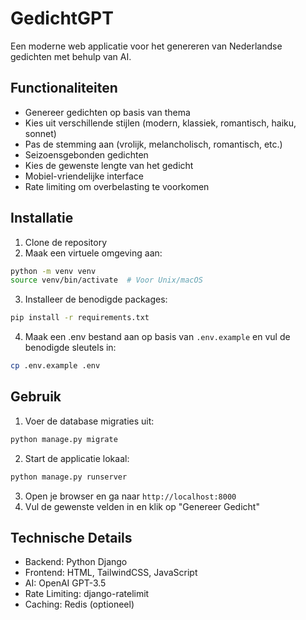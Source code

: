 # GedichtGPT

Een moderne web applicatie voor het genereren van Nederlandse gedichten met behulp van AI.

## Functionaliteiten

- Genereer gedichten op basis van thema
- Kies uit verschillende stijlen (modern, klassiek, romantisch, haiku, sonnet)
- Pas de stemming aan (vrolijk, melancholisch, romantisch, etc.)
- Seizoensgebonden gedichten
- Kies de gewenste lengte van het gedicht
- Mobiel-vriendelijke interface
- Rate limiting om overbelasting te voorkomen

## Installatie

1. Clone de repository
2. Maak een virtuele omgeving aan:
```bash
python -m venv venv
source venv/bin/activate  # Voor Unix/macOS
```
3. Installeer de benodigde packages:
```bash
pip install -r requirements.txt
```
4. Maak een .env bestand aan op basis van `.env.example` en vul de benodigde sleutels in:
```bash
cp .env.example .env
```

## Gebruik

1. Voer de database migraties uit:
```bash
python manage.py migrate
```
2. Start de applicatie lokaal:
```bash
python manage.py runserver
```
3. Open je browser en ga naar `http://localhost:8000`
4. Vul de gewenste velden in en klik op "Genereer Gedicht"

## Technische Details

- Backend: Python Django
- Frontend: HTML, TailwindCSS, JavaScript
- AI: OpenAI GPT-3.5
- Rate Limiting: django-ratelimit
- Caching: Redis (optioneel)
